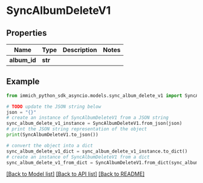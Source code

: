 # SyncAlbumDeleteV1


## Properties

Name | Type | Description | Notes
------------ | ------------- | ------------- | -------------
**album_id** | **str** |  | 

## Example

```python
from immich_python_sdk_asyncio.models.sync_album_delete_v1 import SyncAlbumDeleteV1

# TODO update the JSON string below
json = "{}"
# create an instance of SyncAlbumDeleteV1 from a JSON string
sync_album_delete_v1_instance = SyncAlbumDeleteV1.from_json(json)
# print the JSON string representation of the object
print(SyncAlbumDeleteV1.to_json())

# convert the object into a dict
sync_album_delete_v1_dict = sync_album_delete_v1_instance.to_dict()
# create an instance of SyncAlbumDeleteV1 from a dict
sync_album_delete_v1_from_dict = SyncAlbumDeleteV1.from_dict(sync_album_delete_v1_dict)
```
[[Back to Model list]](../README.md#documentation-for-models) [[Back to API list]](../README.md#documentation-for-api-endpoints) [[Back to README]](../README.md)


